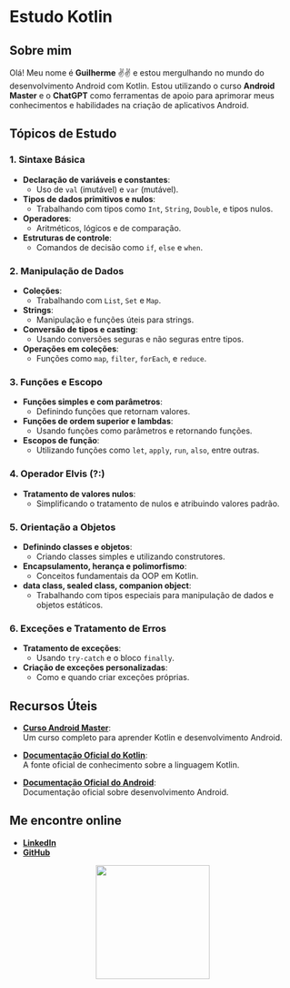# Estudo Kotlin

## Sobre mim
Olá! Meu nome é **Guilherme** ✌️✌️ e estou mergulhando no mundo do desenvolvimento Android com Kotlin. Estou utilizando o curso **Android Master** e o **ChatGPT** como ferramentas de apoio para aprimorar meus conhecimentos e habilidades na criação de aplicativos Android.

## Tópicos de Estudo

### 1. Sintaxe Básica
- **Declaração de variáveis e constantes**:
  - Uso de `val` (imutável) e `var` (mutável).
- **Tipos de dados primitivos e nulos**:
  - Trabalhando com tipos como `Int`, `String`, `Double`, e tipos nulos.
- **Operadores**:
  - Aritméticos, lógicos e de comparação.
- **Estruturas de controle**:
  - Comandos de decisão como `if`, `else` e `when`.

### 2. Manipulação de Dados
- **Coleções**:
  - Trabalhando com `List`, `Set` e `Map`.
- **Strings**:
  - Manipulação e funções úteis para strings.
- **Conversão de tipos e casting**:
  - Usando conversões seguras e não seguras entre tipos.
- **Operações em coleções**:
  - Funções como `map`, `filter`, `forEach`, e `reduce`.

### 3. Funções e Escopo
- **Funções simples e com parâmetros**:
  - Definindo funções que retornam valores.
- **Funções de ordem superior e lambdas**:
  - Usando funções como parâmetros e retornando funções.
- **Escopos de função**:
  - Utilizando funções como `let`, `apply`, `run`, `also`, entre outras.

### 4. Operador Elvis (?:)
- **Tratamento de valores nulos**:
  - Simplificando o tratamento de nulos e atribuindo valores padrão.

### 5. Orientação a Objetos
- **Definindo classes e objetos**:
  - Criando classes simples e utilizando construtores.
- **Encapsulamento, herança e polimorfismo**:
  - Conceitos fundamentais da OOP em Kotlin.
- **data class, sealed class, companion object**:
  - Trabalhando com tipos especiais para manipulação de dados e objetos estáticos.

### 6. Exceções e Tratamento de Erros
- **Tratamento de exceções**:
  - Usando `try-catch` e o bloco `finally`.
- **Criação de exceções personalizadas**:
  - Como e quando criar exceções próprias.

## Recursos Úteis
- **[Curso Android Master](https://stackmobile.com.br/android-master-2/)**:  
  Um curso completo para aprender Kotlin e desenvolvimento Android.
  
- **[Documentação Oficial do Kotlin](https://kotlinlang.org/docs/home.html)**:  
  A fonte oficial de conhecimento sobre a linguagem Kotlin.

- **[Documentação Oficial do Android](https://developer.android.com/docs)**:  
  Documentação oficial sobre desenvolvimento Android.

## Me encontre online
- **[LinkedIn](https://www.linkedin.com/in/guilherme-santos-0954a2274/)**
- **[GitHub](https://github.com/01Guigo01)**

<div align="center"> 
  <img height="200" src="https://media0.giphy.com/media/v1.Y2lkPTc5MGI3NjExZHJsZ3IxdXRhc3JvODRueW52ZXVzNTJ6eTNvbDV5dmpyYWJldG4zeSZlcD12MV9pbnRlcm5hbF9naWZfYnlfaWQmY3Q9Zw/Day1AgFfMBsrL6BTpF/giphy.webp" /> 
</div>
